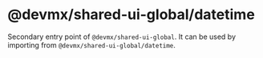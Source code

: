 # @devmx/shared-ui-global/datetime

Secondary entry point of `@devmx/shared-ui-global`. It can be used by importing from `@devmx/shared-ui-global/datetime`.
